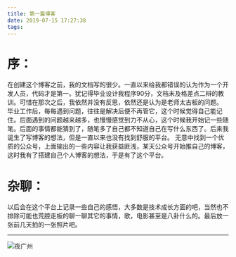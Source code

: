 ```yaml
---
title: 第一篇博客
date: 2019-07-15 17:27:38
tags:
---
```


# 序：
在创建这个博客之前，我的文档写的很少。一直以来给我都错误的认为作为一个开发人员，代码才是第一。犹记得毕业设计我程序90分，文档未及格差点二辩的教训。可惜在那次之后，我依然并没有反思，依然还是认为是老师太古板的问题。
毕业工作后，每每遇到问题，往往是解决后便不再管它，这个时候觉得自己能记住。后面遇到的问题越来越多，也慢慢感觉到力不从心，这个时候我开始记一些随笔。后面的事情都能猜到了，随笔多了自己都不知道自己在写什么东西了。后来我诞生了写博客的想法，但是一直以来也没有找到舒服的平台。
无意中找到一个优质的公众号，上面输出的一些内容让我获益匪浅，某天公众号开始推自己的博客，这时我有了搭建自己个人博客的想法，于是有了这个平台。

# 杂聊：
以后会在这个平台上记录一些自己的感悟，大多数是技术成长方面的吧，当然也不排除可能也荒腔走板的聊一聊其它的事情，歌，电影甚至是八卦什么的。最后放一张前几天拍的一张照片吧。

***

![夜广州](https://sheapic.oss-cn-shenzhen.aliyuncs.com/%E5%BE%AE%E4%BF%A1%E5%9B%BE%E7%89%87_20190715202633.jpg "广州")


